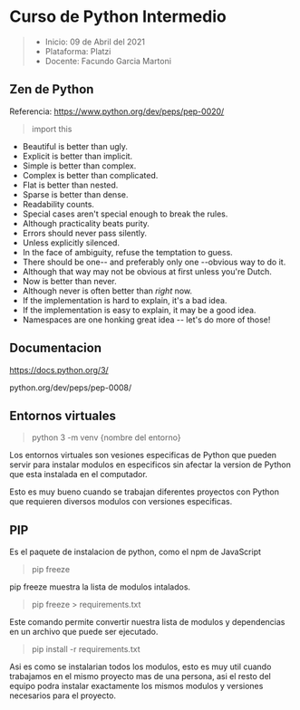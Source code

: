# Curso de Python Intermedio
> - Inicio: 09 de Abril del 2021 
> - Plataforma: Platzi 
> - Docente: Facundo Garcia Martoni

## Zen de Python
Referencia: https://www.python.org/dev/peps/pep-0020/

> import this

- Beautiful is better than ugly.
- Explicit is better than implicit.
- Simple is better than complex.
- Complex is better than complicated.
- Flat is better than nested.
- Sparse is better than dense.
- Readability counts.
- Special cases aren't special enough to break the rules.
- Although practicality beats purity.
- Errors should never pass silently.
- Unless explicitly silenced.
- In the face of ambiguity, refuse the temptation to guess.
- There should be one-- and preferably only one --obvious way to do it.
- Although that way may not be obvious at first unless you're Dutch.
- Now is better than never.
- Although never is often better than *right* now.
- If the implementation is hard to explain, it's a bad idea.
- If the implementation is easy to explain, it may be a good idea.
- Namespaces are one honking great idea -- let's do more of those!

## Documentacion
https://docs.python.org/3/

python.org/dev/peps/pep-0008/

## Entornos virtuales
> python 3 -m venv {nombre del entorno}

Los entornos virtuales son vesiones especificas de Python que pueden servir para instalar modulos en especificos sin afectar la version de Python que esta instalada en el computador.

Esto es muy bueno cuando se trabajan diferentes proyectos con Python que requieren diversos modulos con versiones especificas.

## PIP
Es el paquete de instalacion de python, como el npm de JavaScript
> pip freeze 

pip freeze muestra la lista de modulos intalados.

> pip freeze > requirements.txt

Este comando permite convertir nuestra lista de modulos y dependencias en un archivo que puede ser ejecutado.

> pip install -r requirements.txt

Asi es como se instalarian todos los modulos, esto es muy util cuando trabajamos en el mismo proyecto mas de una persona, asi el resto del equipo podra instalar exactamente los mismos modulos y versiones necesarios para el proyecto.